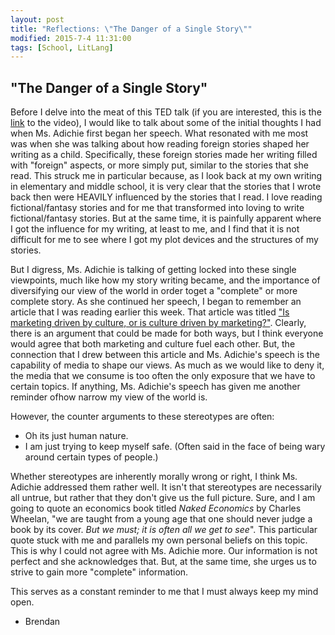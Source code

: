 ```yaml
---
layout: post
title: "Reflections: \"The Danger of a Single Story\""
modified: 2015-7-4 11:31:00
tags: [School, LitLang]
---
```


## "The Danger of a Single Story"
Before I delve into the meat of this TED talk (if you are interested, this is the [link](http://www.ted.com/talks/chimamanda_adichie_the_danger_of_a_single_story?language=en) to the video), I would like to talk about some of the initial thoughts I had when Ms. Adichie first began her speech. What resonated with me most was when she was talking about how reading foreign stories shaped her writing as a child. Specifically, these foreign stories made her writing filled with "foreign" aspects, or more simply put, similar to the stories that she read. This struck me in particular because, as I look back at my own writing in elementary and middle school, it is very clear that the stories that I wrote back then were HEAVILY influenced by the stories that I read. I love reading fictional/fantasy stories and for me that transformed into loving to write fictional/fantasy stories. But at the same time, it is painfully apparent where I got the influence for my writing, at least to me, and I find that it is not difficult for me to see where I got my plot devices and the structures of my stories.

But I digress, Ms. Adichie is talking of getting locked into these single viewpoints, much like how my story writing became, and the importance of diversifying our view of the world in order toget a "complete" or more complete story. As she continued her speech, I began to remember an article that I was reading earlier this week. That article was titled ["Is marketing driven by culture, or is culture driven by marketing?"](https://www.linkedin.com/pulse/marketing-driven-culture-andy-badalamenti). Clearly, there is an argument that could be made for both ways, but I think everyone would agree that both marketing and culture fuel each other. But, the connection that I drew between this article and Ms. Adichie's speech is the capability of media to shape our views. As much as we would like to deny it, the media that we consume is too often the only exposure that we have to certain topics. If anything, Ms. Adichie's speech has given me another reminder ofhow narrow my view of the world is. 

However, the counter arguments to these stereotypes are often:

- Oh its just human nature.
- I am just trying to keep myself safe. (Often said in the face of being wary around certain types of people.)

Whether stereotypes are inherently morally wrong or right, I think Ms. Adichie addressed them rather well. It isn't that stereotypes are necessarily all untrue, but rather that they don't give us the full picture. Sure, and I am going to quote an economics book titled *Naked Economics* by Charles Wheelan, "we are taught from a young age that one should never judge a book by its cover. *But we must; it is often all we get to see*". This particular quote stuck with me and parallels my own personal beliefs on this topic. This is why I could not agree with Ms. Adichie more. Our information is not perfect and she acknowledges that. But, at the same time, she urges us to strive to gain more "complete" information.

This serves as a constant reminder to me that I must always keep my mind open.

- Brendan
